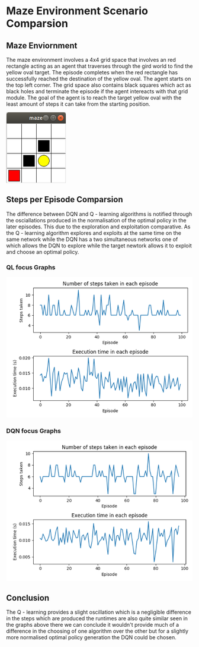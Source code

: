 # Maze Environment Scenario Comparsion

## Maze Enviornment
The maze environment involves a 4x4 grid space that involves an red rectangle acting as an agent that traverses through the gird world to find the yellow oval target. The episode completes when the red rectangle has successfully reached the destination of the yellow oval. The agent starts on the top left corner. The grid space also contains black squares which act as black holes and terminate the episode if the agent intereacts with that grid module. The goal of the agent is to reach the target yellow oval with the least amount of steps it can take from the starting position.

![Maze](Maze/maze_env.png)


## Steps per Episode Comparsion
The difference between DQN and Q - learning algorithms is notified through the osciallations produced in the normalisation of the optimal policy in the later episodes. This due to the exploration and exploitation comparative. As the Q - learning algorithm explores and exploits at the same time on the same network while the DQN has a two simultaneous networks one of which allows the DQN to explore while the target newtork allows it to exploit and choose an optimal policy. 

### QL focus Graphs
![Graph](Maze/focus_QL.png)

### DQN focus Graphs 
![Graph](Maze/focus_DQN.png)



## Conclusion
The Q - learning provides a slight oscillation which is a negligible difference in the steps which are produced the runtimes are also quite similar seen in the graphs above there we can conclude it wouldn't provide much of a difference in the choosing of one algorithm over the other but for a slightly more normalised optimal policy generation the DQN could be chosen.
